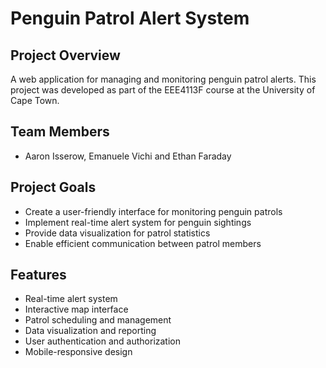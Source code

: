 # Penguin Patrol Alert System

## Project Overview
A web application for managing and monitoring penguin patrol alerts. This project was developed as part of the EEE4113F course at the University of Cape Town.

## Team Members
- Aaron Isserow, Emanuele Vichi and Ethan Faraday

## Project Goals
- Create a user-friendly interface for monitoring penguin patrols
- Implement real-time alert system for penguin sightings
- Provide data visualization for patrol statistics
- Enable efficient communication between patrol members

## Features
- Real-time alert system
- Interactive map interface
- Patrol scheduling and management
- Data visualization and reporting
- User authentication and authorization
- Mobile-responsive design
